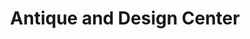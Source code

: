 ---
title: "Antique and Design Center"
url: /havana/antique-and-design-center/
shop: Antiquitäten
---